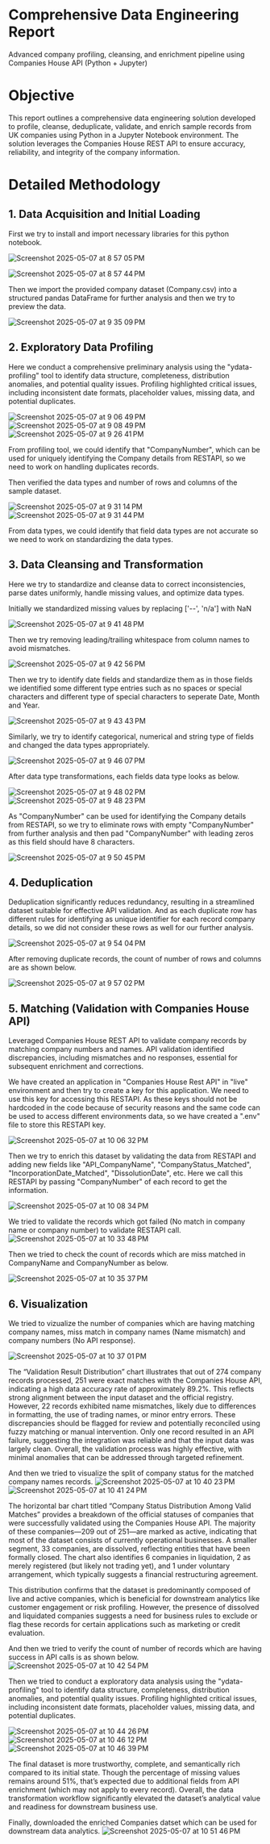 # Comprehensive Data Engineering Report
Advanced company profiling, cleansing, and enrichment pipeline using Companies House API (Python + Jupyter)

# Objective
This report outlines a comprehensive data engineering solution developed to profile, cleanse, deduplicate, validate, and enrich sample records from UK companies using Python in a Jupyter Notebook environment. The solution leverages the Companies House REST API to ensure accuracy, reliability, and integrity of the company information.

# Detailed Methodology

## 1. Data Acquisition and Initial Loading
First we try to install and import necessary libraries for this python notebook.

![Screenshot 2025-05-07 at 8 57 05 PM](https://github.com/user-attachments/assets/5480a531-55f4-40e1-92fa-9f84c11bbc7b)

![Screenshot 2025-05-07 at 8 57 44 PM](https://github.com/user-attachments/assets/65ec13c5-f202-4997-b8f5-1bf8260782e1)

Then we import the provided company dataset (Company.csv) into a structured pandas DataFrame for further analysis and then we try to preview the data.

![Screenshot 2025-05-07 at 9 35 09 PM](https://github.com/user-attachments/assets/32b35b8a-f40b-40da-9a9c-1819378a7536)

## 2. Exploratory Data Profiling
Here we conduct a comprehensive preliminary analysis using the "ydata-profiling" tool to identify data structure, completeness, distribution anomalies, and potential quality issues. Profiling highlighted critical issues, including inconsistent date formats, placeholder values, missing data, and potential duplicates.

![Screenshot 2025-05-07 at 9 06 49 PM](https://github.com/user-attachments/assets/757bab55-bd8d-4ede-b43f-a39bf44c85f6)
![Screenshot 2025-05-07 at 9 08 49 PM](https://github.com/user-attachments/assets/dd967b3c-f344-4916-b147-893f852c0847)
![Screenshot 2025-05-07 at 9 26 41 PM](https://github.com/user-attachments/assets/4c12b210-3113-4e08-8166-e614a172c152)

From profiling tool, we could identify that "CompanyNumber", which can be used for uniquely identifying the Company details from RESTAPI, so we need to work on handling duplicates records. 

Then verified the data types and number of rows and columns of the sample dataset.

![Screenshot 2025-05-07 at 9 31 14 PM](https://github.com/user-attachments/assets/dc4891c3-6bf0-477c-a4d4-186b64029383)
![Screenshot 2025-05-07 at 9 31 44 PM](https://github.com/user-attachments/assets/6d4f36f1-3466-4af8-9598-d259ca28fd5c)

From data types, we could identify that field data types are not accurate so we need to work on standardizing the data types.

## 3. Data Cleansing and Transformation
Here we try to standardize and cleanse data to correct inconsistencies, parse dates uniformly, handle missing values, and optimize data types.

Initially we standardized missing values by replacing ['--', 'n/a'] with NaN

![Screenshot 2025-05-07 at 9 41 48 PM](https://github.com/user-attachments/assets/f6aa8cc5-67d8-4ab8-99d3-3c4403495fcb)

Then we try removing leading/trailing whitespace from column names to avoid mismatches.

![Screenshot 2025-05-07 at 9 42 56 PM](https://github.com/user-attachments/assets/679f3cd6-fede-433b-9e86-4a31ce85aa52)

Then we try to identify date fields and standardize them as in those fields we identified some different type entries such as no spaces or special characters and different type of special characters to seperate Date, Month and Year.

![Screenshot 2025-05-07 at 9 43 43 PM](https://github.com/user-attachments/assets/6161c866-0c0a-4851-ac91-9b403664fa83)

Similarly, we try to identify categorical, numerical and string type of fields and changed the data types appropriately.

![Screenshot 2025-05-07 at 9 46 07 PM](https://github.com/user-attachments/assets/abd7d185-ae22-4e69-a399-b855e60e7b4f)

After data type transformations, each fields data type looks as below.

![Screenshot 2025-05-07 at 9 48 02 PM](https://github.com/user-attachments/assets/5f19ffcf-c9eb-443a-817f-c13a499b0777)
![Screenshot 2025-05-07 at 9 48 23 PM](https://github.com/user-attachments/assets/124ed2f9-c931-4510-92f6-f07041bd5b57)

As "CompanyNumber" can be used for identifying the Company details from RESTAPI, so we try to eliminate rows with empty "CompanyNumber" from further analysis and then pad "CompanyNumber" with leading zeros as this field should have 8 characters. 

![Screenshot 2025-05-07 at 9 50 45 PM](https://github.com/user-attachments/assets/73961497-b05f-439c-9a95-0bfe4e7d6c5d)

## 4. Deduplication
Deduplication significantly reduces redundancy, resulting in a streamlined dataset suitable for effective API validation. And as each duplicate row has different rules for identifying as unique identifier for each record company details, so we did not consider these rows as well for our further analysis.

![Screenshot 2025-05-07 at 9 54 04 PM](https://github.com/user-attachments/assets/8e1dcbea-16b7-4091-a58d-8dac8571f534)

After removing duplicate records, the count of number of rows and columns are as shown below.

![Screenshot 2025-05-07 at 9 57 02 PM](https://github.com/user-attachments/assets/b3a41196-79e6-41ec-a5d0-cc65de1bf73c)

## 5. Matching (Validation with Companies House API)
Leveraged Companies House REST API to validate company records by matching company numbers and names. API validation identified discrepancies, including mismatches and no responses, essential for subsequent enrichment and corrections.

We have created an application in "Companies House Rest API" in "live" environment and then try to create a key for this application. We need to use this key for accessing this RESTAPI. As these keys should not be hardcoded in the code because of security reasons and the same code can be used to access different environments data, so we have created a ".env" file to store this RESTAPI key.

![Screenshot 2025-05-07 at 10 06 32 PM](https://github.com/user-attachments/assets/fe3e35f6-6f12-42fb-95c3-4b526620094a)

Then we try to enrich this dataset by validating the data from RESTAPI and adding new fields like "API_CompanyName", "CompanyStatus_Matched", "IncorporationDate_Matched", "DissolutionDate", etc.
Here we call this RESTAPI by passing "CompanyNumber" of each record to get the information.

![Screenshot 2025-05-07 at 10 08 34 PM](https://github.com/user-attachments/assets/fb27d106-4727-45b9-a91e-888363b44858)

We tried to validate the records which got failed (No match in company name or company number) to validate RESTAPI call.
![Screenshot 2025-05-07 at 10 33 48 PM](https://github.com/user-attachments/assets/d37722d0-c1f2-456d-ab16-3985329ef559)

Then we tried to check the count of records which are miss matched in CompanyName and CompanyNumber as below.

![Screenshot 2025-05-07 at 10 35 37 PM](https://github.com/user-attachments/assets/bf62e31d-9e77-4ddc-b682-43ea66c03a86)

## 6. Visualization

We tried to vizualize the number of companies which are having matching company names, miss match in company names (Name mismatch) and company numbers (No API response).

![Screenshot 2025-05-07 at 10 37 01 PM](https://github.com/user-attachments/assets/8ed959a7-8fe8-442c-945c-616579444ffb)

The “Validation Result Distribution” chart illustrates that out of 274 company records processed, 251 were exact matches with the Companies House API, indicating a high data accuracy rate of approximately 89.2%. This reflects strong alignment between the input dataset and the official registry. However, 22 records exhibited name mismatches, likely due to differences in formatting, the use of trading names, or minor entry errors. These discrepancies should be flagged for review and potentially reconciled using fuzzy matching or manual intervention. Only one record resulted in an API failure, suggesting the integration was reliable and that the input data was largely clean. Overall, the validation process was highly effective, with minimal anomalies that can be addressed through targeted refinement.

And then we tried to visualize the split of company status for the matched company names records.
![Screenshot 2025-05-07 at 10 40 23 PM](https://github.com/user-attachments/assets/a14a423c-2f2c-44ff-b3bb-81ce8d658d99)
![Screenshot 2025-05-07 at 10 41 24 PM](https://github.com/user-attachments/assets/82de3401-1727-4f7c-a5ab-ae57f8e2cbc2)

The horizontal bar chart titled “Company Status Distribution Among Valid Matches” provides a breakdown of the official statuses of companies that were successfully validated using the Companies House API. The majority of these companies—209 out of 251—are marked as active, indicating that most of the dataset consists of currently operational businesses. A smaller segment, 33 companies, are dissolved, reflecting entities that have been formally closed. The chart also identifies 6 companies in liquidation, 2 as merely registered (but likely not trading yet), and 1 under voluntary arrangement, which typically suggests a financial restructuring agreement.

This distribution confirms that the dataset is predominantly composed of live and active companies, which is beneficial for downstream analytics like customer engagement or risk profiling. However, the presence of dissolved and liquidated companies suggests a need for business rules to exclude or flag these records for certain applications such as marketing or credit evaluation.

And then we tried to verify the count of number of records which are having success in API calls is as shown below.
![Screenshot 2025-05-07 at 10 42 54 PM](https://github.com/user-attachments/assets/66183602-6fbe-454c-8df2-0c6173fc0000)

Then we tried to conduct a exploratory data analysis using the "ydata-profiling" tool to identify data structure, completeness, distribution anomalies, and potential quality issues. Profiling highlighted critical issues, including inconsistent date formats, placeholder values, missing data, and potential duplicates.

![Screenshot 2025-05-07 at 10 44 26 PM](https://github.com/user-attachments/assets/8c88582b-2662-4c86-8463-092fb7f9026f)
![Screenshot 2025-05-07 at 10 46 12 PM](https://github.com/user-attachments/assets/4ab6e3a7-91bc-4694-8abe-ddc8e9b09cc8)
![Screenshot 2025-05-07 at 10 46 39 PM](https://github.com/user-attachments/assets/2610a051-c1af-4582-a92d-4e60c198085d)

The final dataset is more trustworthy, complete, and semantically rich compared to its initial state. Though the percentage of missing values remains around 51%, that’s expected due to additional fields from API enrichment (which may not apply to every record). Overall, the data transformation workflow significantly elevated the dataset’s analytical value and readiness for downstream business use.

Finally, downloaded the enriched Companies datset which can be used for downstream data analytics.
![Screenshot 2025-05-07 at 10 51 46 PM](https://github.com/user-attachments/assets/31431fc7-0f97-4ff2-8fc4-4eafa046c690)















